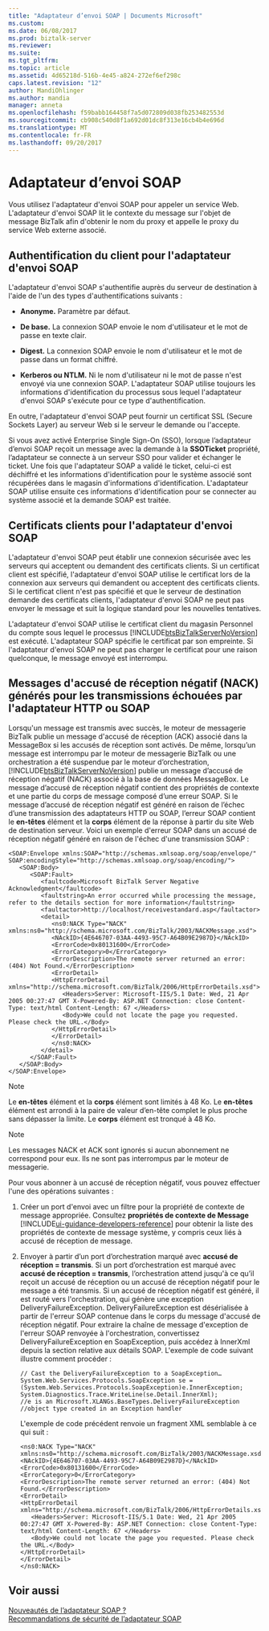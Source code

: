 ```yaml
---
title: "Adaptateur d’envoi SOAP | Documents Microsoft"
ms.custom: 
ms.date: 06/08/2017
ms.prod: biztalk-server
ms.reviewer: 
ms.suite: 
ms.tgt_pltfrm: 
ms.topic: article
ms.assetid: 4d65218d-516b-4e45-a824-272ef6ef298c
caps.latest.revision: "12"
author: MandiOhlinger
ms.author: mandia
manager: anneta
ms.openlocfilehash: f59babb164458f7a5d072809d038fb253482553d
ms.sourcegitcommit: cb908c540d8f1a692d01dc8f313e16cb4b4e696d
ms.translationtype: MT
ms.contentlocale: fr-FR
ms.lasthandoff: 09/20/2017
---
```

# <a name="soap-send-adapter"></a>Adaptateur d’envoi SOAP
Vous utilisez l'adaptateur d'envoi SOAP pour appeler un service Web. L'adaptateur d'envoi SOAP lit le contexte du message sur l'objet de message BizTalk afin d'obtenir le nom du proxy et appelle le proxy du service Web externe associé.  
  
## <a name="client-authentication-for-the-soap-send-adapter"></a>Authentification du client pour l'adaptateur d'envoi SOAP  
 L'adaptateur d'envoi SOAP s'authentifie auprès du serveur de destination à l'aide de l'un des types d'authentifications suivants :  
  
-   **Anonyme.** Paramètre par défaut.  
  
-   **De base.** La connexion SOAP envoie le nom d'utilisateur et le mot de passe en texte clair.  
  
-   **Digest.** La connexion SOAP envoie le nom d'utilisateur et le mot de passe dans un format chiffré.  
  
-   **Kerberos ou NTLM.** Ni le nom d'utilisateur ni le mot de passe n'est envoyé via une connexion SOAP. L'adaptateur SOAP utilise toujours les informations d'identification du processus sous lequel l'adaptateur d'envoi SOAP s'exécute pour ce type d'authentification.  
  
 En outre, l'adaptateur d'envoi SOAP peut fournir un certificat SSL (Secure Sockets Layer) au serveur Web si le serveur le demande ou l'accepte.  
  
 Si vous avez activé Enterprise Single Sign-On (SSO), lorsque l’adaptateur d’envoi SOAP reçoit un message avec la demande à la **SSOTicket** propriété, l’adaptateur se connecte à un serveur SSO pour valider et échanger le ticket. Une fois que l'adaptateur SOAP a validé le ticket, celui-ci est déchiffré et les informations d'identification pour le système associé sont récupérées dans le magasin d'informations d'identification. L'adaptateur SOAP utilise ensuite ces informations d'identification pour se connecter au système associé et la demande SOAP est traitée.  
  
## <a name="client-certificates-for-the-soap-send-adapter"></a>Certificats clients pour l'adaptateur d'envoi SOAP  
 L'adaptateur d'envoi SOAP peut établir une connexion sécurisée avec les serveurs qui acceptent ou demandent des certificats clients. Si un certificat client est spécifié, l'adaptateur d'envoi SOAP utilise le certificat lors de la connexion aux serveurs qui demandent ou acceptent des certificats clients. Si le certificat client n'est pas spécifié et que le serveur de destination demande des certificats clients, l'adaptateur d'envoi SOAP ne peut pas envoyer le message et suit la logique standard pour les nouvelles tentatives.  
  
 L'adaptateur d'envoi SOAP utilise le certificat client du magasin Personnel du compte sous lequel le processus [!INCLUDE[btsBizTalkServerNoVersion](../includes/btsbiztalkservernoversion-md.md)] est exécuté. L'adaptateur SOAP spécifie le certificat par son empreinte. Si l'adaptateur d'envoi SOAP ne peut pas charger le certificat pour une raison quelconque, le message envoyé est interrompu.  
  
## <a name="negative-acknowledgement-nack-messages-generated-for-failed-transmissions-by-the-http-or-soap-adapters"></a>Messages d'accusé de réception négatif (NACK) générés pour les transmissions échouées par l'adaptateur HTTP ou SOAP  
 Lorsqu'un message est transmis avec succès, le moteur de messagerie BizTalk publie un message d'accusé de réception (ACK) associé dans la MessageBox si les accusés de réception sont activés. De même, lorsqu’un message est interrompu par le moteur de messagerie BizTalk ou une orchestration a été suspendue par le moteur d’orchestration, [!INCLUDE[btsBizTalkServerNoVersion](../includes/btsbiztalkservernoversion-md.md)] publie un message d’accusé de réception négatif (NACK) associé à la base de données MessageBox. Le message d’accusé de réception négatif contient des propriétés de contexte et une partie du corps de message composé d’une erreur SOAP. Si le message d’accusé de réception négatif est généré en raison de l’échec d’une transmission des adaptateurs HTTP ou SOAP, l’erreur SOAP contient le **en-têtes** élément et la **corps** élément de la réponse à partir du site Web de destination serveur. Voici un exemple d'erreur SOAP dans un accusé de réception négatif généré en raison de l'échec d'une transmission SOAP :  
  
```  
<SOAP:Envelope xmlns:SOAP="http://schemas.xmlsoap.org/soap/envelope/" SOAP:encodingStyle="http://schemas.xmlsoap.org/soap/encoding/">  
   <SOAP:Body>  
      <SOAP:Fault>  
         <faultcode>Microsoft BizTalk Server Negative Acknowledgment</faultcode>   
         <faultstring>An error occurred while processing the message, refer to the details section for more information</faultstring>   
         <faultactor>http://localhost/receivestandard.asp</faultactor>   
         <detail>  
            <ns0:NACK Type="NACK" xmlns:ns0="http://schema.microsoft.com/BizTalk/2003/NACKMessage.xsd">  
            <NAckID>{4E646707-03AA-4493-95C7-A64B09E2987D}</NAckID>  
            <ErrorCode>0x80131600</ErrorCode>  
            <ErrorCategory>0</ErrorCategory>  
            <ErrorDescription>The remote server returned an error: (404) Not Found.</ErrorDescription>  
            <ErrorDetail>  
            <HttpErrorDetail xmlns="http://schema.microsoft.com/BizTalk/2006/HttpErrorDetails.xsd">  
               <Headers>Server: Microsoft-IIS/5.1 Date: Wed, 21 Apr 2005 00:27:47 GMT X-Powered-By: ASP.NET Connection: close Content-Type: text/html Content-Length: 67 </Headers>  
               <Body>We could not locate the page you requested. Please check the URL.</Body>  
            </HttpErrorDetail>  
            </ErrorDetail>  
            </ns0:NACK>  
         </detail>  
      </SOAP:Fault>  
   </SOAP:Body>  
</SOAP:Envelope>  
```  
  
> [!NOTE]
>  Le **en-têtes** élément et la **corps** élément sont limités à 48 Ko. Le **en-têtes** élément est arrondi à la paire de valeur d’en-tête complet le plus proche sans dépasser la limite. Le **corps** élément est tronqué à 48 Ko.  
  
> [!NOTE]
>  Les messages NACK et ACK sont ignorés si aucun abonnement ne correspond pour eux. Ils ne sont pas interrompus par le moteur de messagerie.  
  
 Pour vous abonner à un accusé de réception négatif, vous pouvez effectuer l'une des opérations suivantes :  
  
1.  Créer un port d'envoi avec un filtre pour la propriété de contexte de message appropriée. Consultez **propriétés de contexte de Message** [!INCLUDE[ui-guidance-developers-reference](../includes/ui-guidance-developers-reference.md)] pour obtenir la liste des propriétés de contexte de message système, y compris ceux liés à accusé de réception de message.  
  
2.  Envoyer à partir d’un port d’orchestration marqué avec **accusé de réception = transmis**. Si un port d’orchestration est marqué avec **accusé de réception = transmis**, l’orchestration attend jusqu'à ce qu’il reçoit un accusé de réception ou un accusé de réception négatif pour le message a été transmis. Si un accusé de réception négatif est généré, il est routé vers l'orchestration, qui génère une exception DeliveryFailureException. DeliveryFailureException est désérialisée à partir de l'erreur SOAP contenue dans le corps du message d'accusé de réception négatif. Pour extraire la chaîne de message d'exception de l'erreur SOAP renvoyée à l'orchestration, convertissez DeliveryFailureException en SoapException, puis accédez à InnerXml depuis la section relative aux détails SOAP. L'exemple de code suivant illustre comment procéder :  
  
    ```  
    // Cast the DeliveryFailureException to a SoapException…  
    System.Web.Services.Protocols.SoapException se = (System.Web.Services.Protocols.SoapException)e.InnerException;  
    System.Diagnostics.Trace.WriteLine(se.Detail.InnerXml);  
    //e is an Microsoft.XLANGs.BaseTypes.DeliveryFailureException  
    //object type created in an Exception handler  
    ```  
  
     L'exemple de code précédent renvoie un fragment XML semblable à ce qui suit :  
  
    ```  
    <ns0:NACK Type="NACK" xmlns:ns0="http://schema.microsoft.com/BizTalk/2003/NACKMessage.xsd">  
    <NAckID>{4E646707-03AA-4493-95C7-A64B09E2987D}</NAckID>  
    <ErrorCode>0x80131600</ErrorCode>  
    <ErrorCategory>0</ErrorCategory>  
    <ErrorDescription>The remote server returned an error: (404) Not Found.</ErrorDescription>  
    <ErrorDetail>  
    <HttpErrorDetail xmlns="http://schema.microsoft.com/BizTalk/2006/HttpErrorDetails.xsd">  
       <Headers>Server: Microsoft-IIS/5.1 Date: Wed, 21 Apr 2005 00:27:47 GMT X-Powered-By: ASP.NET Connection: close Content-Type: text/html Content-Length: 67 </Headers>  
       <Body>We could not locate the page you requested. Please check the URL.</Body>  
    </HttpErrorDetail>  
    </ErrorDetail>  
    </ns0:NACK>  
    ```  
  
## <a name="see-also"></a>Voir aussi  
 [Nouveautés de l’adaptateur SOAP ?](../core/what-is-the-soap-adapter.md)   
 [Recommandations de sécurité de l’adaptateur SOAP](../core/soap-adapter-security-recommendations.md)